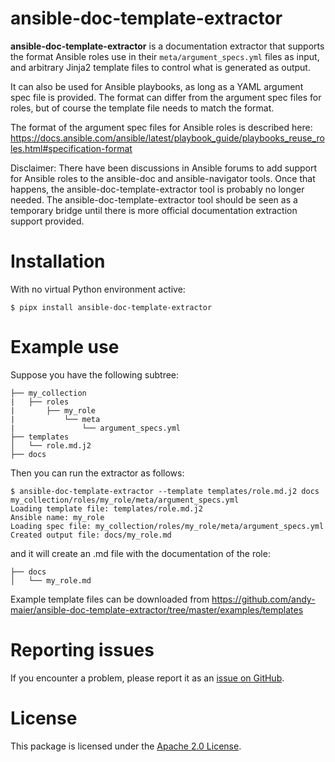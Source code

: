 # ansible-doc-template-extractor

**ansible-doc-template-extractor** is a documentation extractor that supports
the format Ansible roles use in their `meta/argument_specs.yml` files as input,
and arbitrary Jinja2 template files to control what is generated as output.

It can also be used for Ansible playbooks, as long as a YAML argument spec file
is provided. The format can differ from the argument spec files for roles,
but of course the template file needs to match the format.

The format of the argument spec files for Ansible roles is described here:
https://docs.ansible.com/ansible/latest/playbook_guide/playbooks_reuse_roles.html#specification-format

Disclaimer: There have been discussions in Ansible forums to add support for
Ansible roles to the ansible-doc and ansible-navigator tools. Once that
happens, the ansible-doc-template-extractor tool is probably no longer needed.
The ansible-doc-template-extractor tool should be seen as a temporary bridge
until there is more official documentation extraction support provided.

# Installation

With no virtual Python environment active:

```
$ pipx install ansible-doc-template-extractor
```

# Example use

Suppose you have the following subtree:

```
├── my_collection
|   ├── roles
|       ├── my_role
|           └── meta
|               └── argument_specs.yml
├── templates
│   └── role.md.j2
├── docs
```

Then you can run the extractor as follows:

```
$ ansible-doc-template-extractor --template templates/role.md.j2 docs my_collection/roles/my_role/meta/argument_specs.yml
Loading template file: templates/role.md.j2
Ansible name: my_role
Loading spec file: my_collection/roles/my_role/meta/argument_specs.yml
Created output file: docs/my_role.md
```

and it will create an .md file with the documentation of the role:

```
├── docs
│   └── my_role.md
```

Example template files can be downloaded from
https://github.com/andy-maier/ansible-doc-template-extractor/tree/master/examples/templates

# Reporting issues

If you encounter a problem, please report it as an
[issue on GitHub](https://github.com/andy-maier/ansible-doc-template-extractor/issues).

# License

This package is licensed under the
[Apache 2.0 License](http://apache.org/licenses/LICENSE-2.0).
